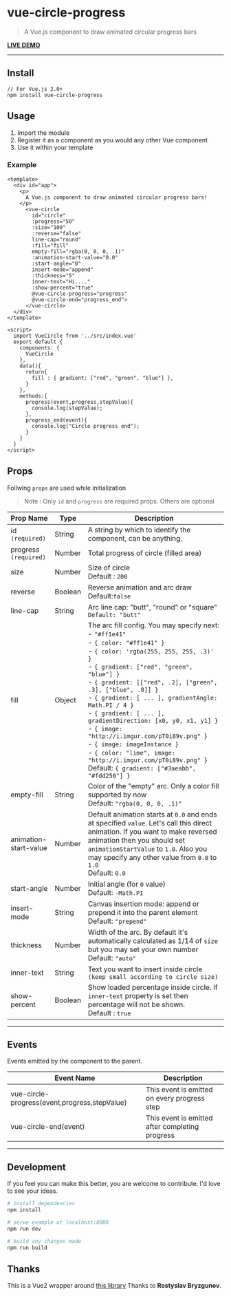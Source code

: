 # vue-circle-progress

> A Vue.js component to draw animated circular progress bars

**[LIVE DEMO]()**

---
## Install
````
// For Vue.js 2.0+
npm install vue-circle-progress
````
## Usage
1. Import the module
2. Register it as a component as you would any other Vue component
3. Use it within your template

### Example
````vue
<template>
  <div id="app">
    <p>
      A Vue.js component to draw animated circular progress bars!
    </p>
      <vue-circle
        id="circle"
        :progress="50"
        :size="100"
        :reverse="false"
        line-cap="round"
        :fill="fill"
        empty-fill="rgba(0, 0, 0, .1)"
        :animation-start-value="0.0"
        :start-angle="0"
        insert-mode="append"
        :thickness="5"
        inner-text="Hi...."
        :show-percent="true"
        @vue-circle-progress="progress"
        @vue-circle-end="progress_end">
      </vue-circle>
  </div>
</template>

<script>
  import VueCircle from '../src/index.vue'
  export default {
    components: {
      VueCircle
    },
    data(){
      return{
        fill : { gradient: ["red", "green", "blue"] },
      }
    },
    methods:{
      progress(event,progress,stepValue){
        console.log(stepValue);
      },
      progress_end(event){
        console.log("Circle progress end");
      }
    }
  }
</script>
````

## Props
Follwing `props` are used while initialization
> Note : Only `id` and `progress` are required props. Others are optional

| Prop Name | Type | Description |
|----------|------|--------------|
| id `(required)` | String | A string by which to identify the component, can be anything.|
| progress `(required)`| Number | Total progress of circle (filled area) |
| size | Number | Size of circle<br>Default : `200` |
| reverse | Boolean | Reverse animation and arc draw <br>Default:`false`|
| line-cap | String | Arc line cap: "butt", "round" or "square" <br> `Default: "butt"` |
| fill | Object | The arc fill config. You may specify next:  <br>- `"#ff1e41"` <br>- `{ color: "#ff1e41" }` <br>- `{ color: 'rgba(255, 255, 255, .3)' }` <br>- `{ gradient: ["red", "green", "blue"] }` <br>- `{ gradient: [["red", .2], ["green", .3], ["blue", .8]] }` <br>- `{ gradient: [ ... ], gradientAngle: Math.PI / 4 }` <br>- `{ gradient: [ ... ], gradientDirection: [x0, y0, x1, y1] }` <br>- `{ image: "http://i.imgur.com/pT0i89v.png" }`<br>- `{ image: imageInstance }`<br>- `{ color: "lime", image: "http://i.imgur.com/pT0i89v.png" }` <br> Default: `{ gradient: ["#3aeabb", "#fdd250"] }` |
| empty-fill | String | Color of the "empty" arc. Only a color fill supported by now <br> Default: `"rgba(0, 0, 0, .1)"` |
| animation-start-value | Number | Default animation starts at `0.0` and ends at specified `value`. Let's call this direct animation. If you want to make reversed animation then you should set `animationStartValue` to `1.0`. Also you may specify any other value from `0.0` to `1.0` <br> Default: `0.0` |
| start-angle | Number | Initial angle (for `0` value) <br> Default: `-Math.PI` |
| insert-mode | String | Canvas insertion mode: append or prepend it into the parent element <br> Default: `"prepend"` |
| thickness | Number | Width of the arc. By default it's automatically calculated as 1/14 of `size` but you may set your own number <br> Default: `"auto"` |
| inner-text | String | Text you want to insert inside circle `(keep small according to circle size)` |
| show-percent | Boolean | Show loaded percentage inside circle. If `inner-text` property is set then percentage will not be shown. <br> Default : `true`|
---

## Events
Events emitted by the component to the parent.

|Event Name|Description|
|----------|-----------|
|vue-circle-progress(event,progress,stepValue)|This event is emitted on every progress step|
|vue-circle-end(event)|This event is emitted after completing progress|
------------------

## Development
If you feel you can make this better, you are welcome to contribute. I'd love to see your ideas.
``` bash
# install dependencies
npm install

# serve example at localhost:8080
npm run dev

# build any changes made
npm run build
```
## Thanks
This is a Vue2 wrapper around [this library](https://github.com/kottenator/jquery-circle-progress) Thanks to **Rostyslav Bryzgunov**. 
